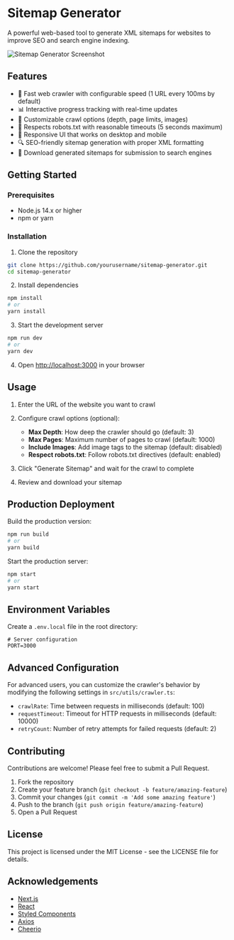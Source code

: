 # Sitemap Generator

A powerful web-based tool to generate XML sitemaps for websites to improve SEO and search engine indexing.

![Sitemap Generator Screenshot](./screenshot.png)

## Features

- 🚀 Fast web crawler with configurable speed (1 URL every 100ms by default)
- 📊 Interactive progress tracking with real-time updates
- 🔄 Customizable crawl options (depth, page limits, images)
- 🤖 Respects robots.txt with reasonable timeouts (5 seconds maximum)
- 📱 Responsive UI that works on desktop and mobile
- 🔍 SEO-friendly sitemap generation with proper XML formatting
- 📂 Download generated sitemaps for submission to search engines

## Getting Started

### Prerequisites

- Node.js 14.x or higher
- npm or yarn

### Installation

1. Clone the repository
```bash
git clone https://github.com/yourusername/sitemap-generator.git
cd sitemap-generator
```

2. Install dependencies
```bash
npm install
# or
yarn install
```

3. Start the development server
```bash
npm run dev
# or
yarn dev
```

4. Open [http://localhost:3000](http://localhost:3000) in your browser

## Usage

1. Enter the URL of the website you want to crawl
2. Configure crawl options (optional):
   - **Max Depth**: How deep the crawler should go (default: 3)
   - **Max Pages**: Maximum number of pages to crawl (default: 1000)
   - **Include Images**: Add image tags to the sitemap (default: disabled)
   - **Respect robots.txt**: Follow robots.txt directives (default: enabled)

3. Click "Generate Sitemap" and wait for the crawl to complete
4. Review and download your sitemap

## Production Deployment

Build the production version:

```bash
npm run build
# or
yarn build
```

Start the production server:

```bash
npm start
# or
yarn start
```

## Environment Variables

Create a `.env.local` file in the root directory:

```
# Server configuration
PORT=3000
```

## Advanced Configuration

For advanced users, you can customize the crawler's behavior by modifying the following settings in `src/utils/crawler.ts`:

- `crawlRate`: Time between requests in milliseconds (default: 100)
- `requestTimeout`: Timeout for HTTP requests in milliseconds (default: 10000)
- `retryCount`: Number of retry attempts for failed requests (default: 2)

## Contributing

Contributions are welcome! Please feel free to submit a Pull Request.

1. Fork the repository
2. Create your feature branch (`git checkout -b feature/amazing-feature`)
3. Commit your changes (`git commit -m 'Add some amazing feature'`)
4. Push to the branch (`git push origin feature/amazing-feature`)
5. Open a Pull Request

## License

This project is licensed under the MIT License - see the LICENSE file for details.

## Acknowledgements

- [Next.js](https://nextjs.org/)
- [React](https://reactjs.org/)
- [Styled Components](https://styled-components.com/)
- [Axios](https://axios-http.com/)
- [Cheerio](https://cheerio.js.org/) 